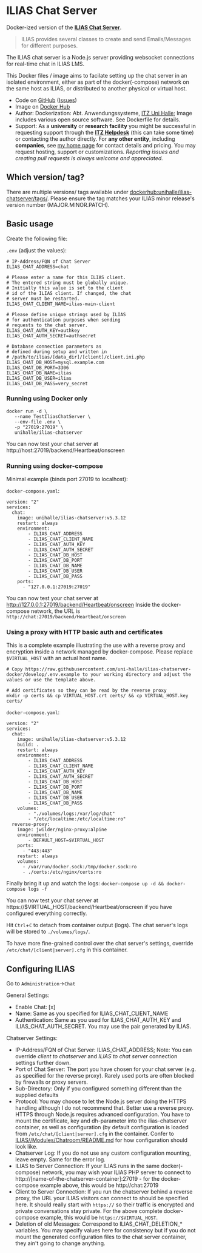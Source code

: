 # ILIAS Chat Server

Docker-ized version of the [**ILIAS Chat Server**](https://github.com/ILIAS-eLearning/ILIAS/blob/trunk/Modules/Chatroom/README.md).

> ILIAS provides several classes to create and send Emails/Messages for different purposes.

The ILIAS chat server is a Node.js server providing websocket connections for real-time chat in ILIAS LMS.

This Docker files / image aims to facilate setting up the chat server in an isolated environment, either as part of the docker(-compose) network on the same host as ILIAS, or distributed to another physical or virtual host.

* Code on [GitHub](https://github.com/uni-halle/ilias-chatserver-docker) ([Issues](https://github.com/uni-halle/ilias-chatserver-docker/issues))
* Image on [Docker Hub](https://hub.docker.com/r/unihalle/ilias-chatserver)
* Author: Dockerization: Abt. Anwendungssysteme, [ITZ Uni Halle](http://itz.uni-halle.de/); Image includes various open source software.
  See Dockerfile for details.
* Support: As a **university** or **research facility** you might be successful in requesting support through the **[ITZ Helpdesk](mailto:helpdesk@itz.uni-halle.de)** (this can take some time) or contacting the author directly. For **any other entity**, including **companies**, see [my home page](https://wohlpa.de/) for contact details and pricing. You may request hosting, support or customizations.
  *Reporting issues and creating pull requests is always welcome and appreciated.*

## Which version/ tag?

There are multiple versions/ tags available under [dockerhub:unihalle/ilias-chatserver/tags/](https://hub.docker.com/r/unihalle/ilias-chatserver/tags/). Please ensure the tag matches your ILIAS minor release's version number (MAJOR.MINOR.PATCH).

## Basic usage

Create the following file:

`.env` (adjust the values):
```
# IP-Address/FQN of Chat Server
ILIAS_CHAT_ADDRESS=chat

# Please enter a name for this ILIAS client.
# The entered string must be globally unique.
# Initially this value is set to the client
# id of the ILIAS client. If changed, the chat
# server must be restarted.
ILIAS_CHAT_CLIENT_NAME=ilias-main-client

# Please define unique strings used by ILIAS
# for authentication purposes when sending
# requests to the chat server.
ILIAS_CHAT_AUTH_KEY=authkey
ILIAS_CHAT_AUTH_SECRET=authsecret

# Database connection parameters as
# defined during setup and written in
# /path/to/ilias/[data_dir]/[client]/client.ini.php
ILIAS_CHAT_DB_HOST=mysql.example.com
ILIAS_CHAT_DB_PORT=3306
ILIAS_CHAT_DB_NAME=ilias
ILIAS_CHAT_DB_USER=ilias
ILIAS_CHAT_DB_PASS=very_secret
```

### Running using Docker only

```
docker run -d \
   --name TestIliasChatServer \
   --env-file .env \
   -p "27019:27019" \
   unihalle/ilias-chatserver
```

You can now test your chat server at http://host:27019/backend/Heartbeat/onscreen

### Running using docker-compose

Minimal example (binds port 27019 to localhost):

`docker-compose.yaml`:
```
version: "2"
services:
  chat:
    image: unihalle/ilias-chatserver:v5.3.12
    restart: always
    environment:
        - ILIAS_CHAT_ADDRESS
        - ILIAS_CHAT_CLIENT_NAME
        - ILIAS_CHAT_AUTH_KEY
        - ILIAS_CHAT_AUTH_SECRET
        - ILIAS_CHAT_DB_HOST
        - ILIAS_CHAT_DB_PORT
        - ILIAS_CHAT_DB_NAME
        - ILIAS_CHAT_DB_USER
        - ILIAS_CHAT_DB_PASS
    ports:
      - "127.0.0.1:27019:27019"
```

You can now test your chat server at http://127.0.0.1:27019/backend/Heartbeat/onscreen
Inside the docker-compose network, the URL is `http://chat:27019/backend/Heartbeat/onscreen`

### Using a proxy with HTTP basic auth and certificates

This is a complete example illustrating the use with a reverse proxy and encryption inside a network managed by docker-compose. Please replace `$VIRTUAL_HOST` with an actual host name.

```
# Copy https://raw.githubusercontent.com/uni-halle/ilias-chatserver-docker/develop/.env.example to your working directory and adjust the values or use the template above.

# Add certificates so they can be read by the reverse proxy
mkdir -p certs && cp VIRTUAL_HOST.crt certs/ && cp VIRTUAL_HOST.key certs/
```

`docker-compose.yaml`:
```
version: "2"
services:
  chat:
    image: unihalle/ilias-chatserver:v5.3.12
    build: .
    restart: always
    environment:
        - ILIAS_CHAT_ADDRESS
        - ILIAS_CHAT_CLIENT_NAME
        - ILIAS_CHAT_AUTH_KEY
        - ILIAS_CHAT_AUTH_SECRET
        - ILIAS_CHAT_DB_HOST
        - ILIAS_CHAT_DB_PORT
        - ILIAS_CHAT_DB_NAME
        - ILIAS_CHAT_DB_USER
        - ILIAS_CHAT_DB_PASS
    volumes:
        - "./volumes/logs:/var/log/chat"
        - "/etc/localtime:/etc/localtime:ro"
  reverse-proxy:
    image: jwilder/nginx-proxy:alpine
    environment:
        - DEFAULT_HOST=$VIRTUAL_HOST
    ports:
      - "443:443"
    restart: always
    volumes:
      - /var/run/docker.sock:/tmp/docker.sock:ro
      - ./certs:/etc/nginx/certs:ro
```

Finally bring it up and watch the logs:
`docker-compose up -d && docker-compose logs -f`

You can now test your chat server at https://$VIRTUAL_HOST/backend/Heartbeat/onscreen if you have configured everything correctly.

Hit `Ctrl`+`C` to detach from container output (logs). The chat server's logs will be stored to `./volumes/logs/`.

To have more fine-grained control over the chat server's settings, override `/etc/chat/[client|server].cfg` in this container.


## Configuring ILIAS

Go to `Administration`→`Chat`

General Settings:

* Enable Chat: [x]
* Name: Same as you specified for ILIAS_CHAT_CLIENT_NAME
* Authentication: Same as you used for ILIAS_CHAT_AUTH_KEY and ILIAS_CHAT_AUTH_SECRET. You may use the pair generated by ILIAS.

Chatserver Settings:

* IP-Address/FQN of Chat Server: ILIAS_CHAT_ADDRESS; Note: You can override _client to chatserver_ and _ILIAS to chat server_ connection settings further down.
* Port of Chat Server: The port you have chosen for your chat server (e.g. as specified for the reverse proxy). Rarely used ports are often blocked by firewalls or proxy servers.
* Sub-Directory: Only if you configured something different than the supplied defaults
* Protocol: You may choose to let the Node.js server doing the HTTPS handling although I do not recommend that. Better use a reverse proxy. HTTPS through Node.js requires advanced configuration. You have to mount the certificate, key and dh-parameter into the ilias-chatserver container, as well as configuration (by default configuration is loaded from `/etc/chat/[client|server].cfg` in the container. Confer to [ILIAS//Modules/Chatroom/README.md](https://github.com/ILIAS-eLearning/ILIAS/blob/trunk/Modules/Chatroom/README.md) for how configuration should look like.
* Chatserver Log: If you do not use any custom configuration mounting, leave empty. Same for the error log.
* ILIAS to Server Connection: If your ILIAS runs in the same docker(-compose) network, you may wish your ILIAS PHP server to connect to http://[name-of-the-chatserver-container]:27019 - for the docker-compose example above, this would be http://chat:27019
* Client to Server Connection: If you run the chatserver behind a reverse proxy, the URL your ILIAS visitors can connect to should be specified here. It should really start with `https://` so their traffic is encrypted and private conversations stay private. For the above complete docker-compose example, this would be `https://$VIRTUAL_HOST`.
* Deletion of old Messages: Correspond to ILIAS_CHAT_DELETION_* variables. You may specify values here for consistency but if you do not mount the generated configuration files to the chat server container, they ain't going to change anything.


